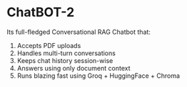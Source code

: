 # ChatBOT-2

Its full-fledged Conversational RAG Chatbot that:
1. Accepts PDF uploads
2. Handles multi-turn conversations
3. Keeps chat history session-wise
4. Answers using only document context
5. Runs blazing fast using Groq + HuggingFace + Chroma
